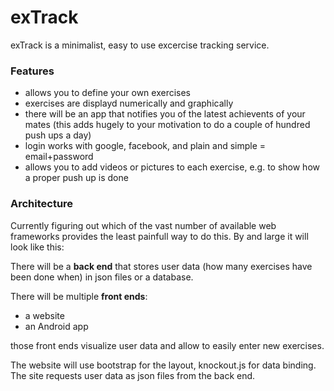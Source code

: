 # exTrack #

exTrack is a minimalist, easy to use excercise tracking service. 

### Features ###

- allows you to define your own exercises
- exercises are displayd numerically and graphically
- there will be an app that notifies you of the latest achievents of your mates (this adds hugely to your motivation to do a couple of hundred push ups a day)
- login works with google, facebook, and plain and simple = email+password
- allows you to add videos or pictures to each exercise, e.g. to show how a proper push up is done

### Architecture ###

Currently figuring out which of the vast number of available web frameworks provides the least painfull way to do this. By and large it will look like this: 

There will be a **back end** that stores user data (how many exercises have been done when) in json files or a database.

There will be multiple **front ends**: 

- a website
- an Android app

those front ends visualize user data and allow to easily enter new exercises.

The website will use bootstrap for the layout, knockout.js for data binding. The site requests user data as json files from the back end.

